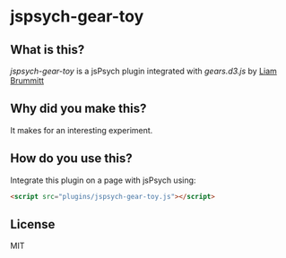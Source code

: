 # jspsych-gear-toy

## What is this?
_jspsych-gear-toy_ is a jsPsych plugin integrated with _gears.d3.js_ by [Liam Brummitt](https://github.com/liabru/gears-d3-js)

## Why did you make this?
It makes for an interesting experiment.

## How do you use this?
Integrate this plugin on a page with jsPsych using:
```HTML
<script src="plugins/jspsych-gear-toy.js"></script>
```

## License
MIT
